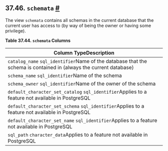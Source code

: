 ## 37.46. `schemata` [#](#INFOSCHEMA-SCHEMATA)

The view `schemata` contains all schemas in the current database that the current user has access to (by way of being the owner or having some privilege).

**Table 37.44. `schemata` Columns**

| Column TypeDescription                                                                                            |
| ----------------------------------------------------------------------------------------------------------------- |
| `catalog_name` `sql_identifier`Name of the database that the schema is contained in (always the current database) |
| `schema_name` `sql_identifier`Name of the schema                                                                  |
| `schema_owner` `sql_identifier`Name of the owner of the schema                                                    |
| `default_character_set_catalog` `sql_identifier`Applies to a feature not available in PostgreSQL                  |
| `default_character_set_schema` `sql_identifier`Applies to a feature not available in PostgreSQL                   |
| `default_character_set_name` `sql_identifier`Applies to a feature not available in PostgreSQL                     |
| `sql_path` `character_data`Applies to a feature not available in PostgreSQL                                       |